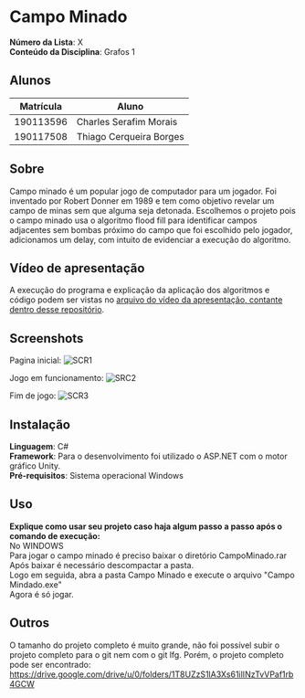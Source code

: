 # Campo Minado

**Número da Lista**: X<br>
**Conteúdo da Disciplina**: Grafos 1<br>

## Alunos
|Matrícula | Aluno |
| -- | -- |
| 190113596 | Charles Serafim Morais  |
| 190117508 | Thiago Cerqueira Borges |


## Sobre 
Campo minado é um popular jogo de computador para um jogador. Foi inventado por Robert Donner em 1989 e tem como objetivo revelar um campo de minas sem que alguma seja detonada.
Escolhemos o projeto pois o campo minado usa o algoritmo flood fill para identificar campos adjacentes sem bombas próximo do campo que foi escolhido pelo jogador, adicionamos um delay, com intuito de evidenciar a execução do algoritmo.

## Vídeo de apresentação



A execução do programa e explicação da aplicação dos algoritmos e código podem ser vistas no [arquivo do vídeo da apresentação, contante dentro desse repositório](https://raw.githubusercontent.com/projeto-de-algoritmos/Grafos1_campo_minado/main/Apresenta%C3%A7%C3%A3o%20-%20Trabalho%201.mp4).


## Screenshots
Pagina inicial:
![SCR1](https://github.com/projeto-de-algoritmos/CampoMinado/assets/65683663/f9ee1d3f-94de-44cc-8c52-47da75b6781b)

Jogo em funcionamento:
![SRC2](https://github.com/projeto-de-algoritmos/CampoMinado/assets/65683663/2850be17-9d06-4234-b096-a55f9367d6ac)

Fim de jogo:
![SCR3](https://github.com/projeto-de-algoritmos/CampoMinado/assets/65683663/cc05a10e-a29e-4a80-a340-796871132a3e)


## Instalação 
**Linguagem**: C# <br />
**Framework**: Para o desenvolvimento foi utilizado o ASP.NET com o motor gráfico Unity. <br />
**Pré-requisitos**: Sistema operacional Windows

## Uso 
**Explique como usar seu projeto caso haja algum passo a passo após o comando de execução:** <br />
No WINDOWS<br />
Para jogar o campo minado é preciso baixar o diretório CampoMinado.rar <br />
Após baixar é necessário descompactar a pasta. <br />
Logo em seguida, abra a pasta Campo Minado e execute o arquivo "Campo Mindado.exe" <br />
Agora é só jogar. <br />

## Outros 
O tamanho do projeto completo é muito grande, não foi possível subir o projeto completo para o git nem com o git lfg. Porém, o projeto completo pode ser encontrado: <br /> 
https://drive.google.com/drive/u/0/folders/1T8UZzS1lA3Xs61ilINzTvVPaf1rb4GCW


